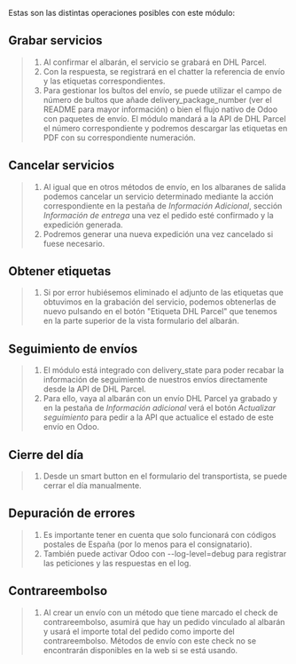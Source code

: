 Estas son las distintas operaciones posibles con este módulo:

## Grabar servicios

> 1.  Al confirmar el albarán, el servicio se grabará en DHL Parcel.
> 2.  Con la respuesta, se registrará en el chatter la referencia de
>     envío y las etiquetas correspondientes.
> 3.  Para gestionar los bultos del envío, se puede utilizar el campo de
>     número de bultos que añade delivery_package_number (ver el README
>     para mayor información) o bien el flujo nativo de Odoo con
>     paquetes de envío. El módulo mandará a la API de DHL Parcel el
>     número correspondiente y podremos descargar las etiquetas en PDF
>     con su correspondiente numeración.

## Cancelar servicios

> 1.  Al igual que en otros métodos de envío, en los albaranes de salida
>     podemos cancelar un servicio determinado mediante la acción
>     correspondiente en la pestaña de *Información Adicional*, sección
>     *Información de entrega* una vez el pedido esté confirmado y la
>     expedición generada.
> 2.  Podremos generar una nueva expedición una vez cancelado si fuese
>     necesario.

## Obtener etiquetas

> 1.  Si por error hubiésemos eliminado el adjunto de las etiquetas que
>     obtuvimos en la grabación del servicio, podemos obtenerlas de
>     nuevo pulsando en el botón "Etiqueta DHL Parcel" que tenemos en la
>     parte superior de la vista formulario del albarán.

## Seguimiento de envíos

> 1.  El módulo está integrado con delivery_state para poder recabar la
>     información de seguimiento de nuestros envíos directamente desde
>     la API de DHL Parcel.
> 2.  Para ello, vaya al albarán con un envío DHL Parcel ya grabado y en
>     la pestaña de *Información adicional* verá el botón *Actualizar
>     seguimiento* para pedir a la API que actualice el estado de este
>     envío en Odoo.

## Cierre del día

> 1.  Desde un smart button en el formulario del transportista, se puede
>     cerrar el día manualmente.

## Depuración de errores

> 1.  Es importante tener en cuenta que solo funcionará con códigos
>     postales de España (por lo menos para el consignatario).
> 2.  También puede activar Odoo con --log-level=debug para registrar
>     las peticiones y las respuestas en el log.

## Contrareembolso

> 1.  Al crear un envío con un método que tiene marcado el check de
>     contrareembolso, asumirá que hay un pedido vinculado al albarán y
>     usará el importe total del pedido como importe del
>     contrareembolso. Métodos de envío con este check no se encontrarán
>     disponibles en la web si se está usando.

